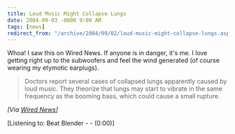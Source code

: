 ```yaml
---
title: Loud Music Might Collapse Lungs
date: 2004-09-03 -0800 9:00 AM
tags: [news]
redirect_from: "/archive/2004/09/02/loud-music-might-collapse-lungs.aspx/"
---
```


Whoa! I saw this on Wired News. If anyone is in danger, it's me. I love
getting right up to the subwoofers and feel the wind generated (of
course wearing my etymotic earplugs).

> Doctors report several cases of collapsed lungs apparently caused by
> loud music. They theorize that lungs may start to vibrate in the same
> frequency as the booming bass, which could cause a small rupture.

*[Via [Wired
News](http://www.wired.com/news/medtech/0,1286,64829,00.html)]*

[Listening to: Beat Blender - - (0:00)]

